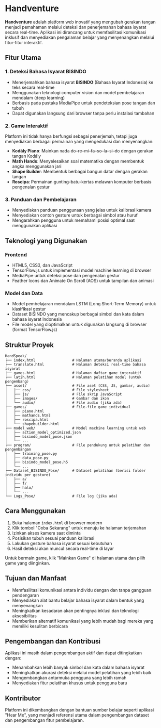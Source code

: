 # Handventure

**Handventure** adalah platform web inovatif yang mengubah gerakan tangan menjadi pemahaman melalui deteksi dan penerjemahan bahasa isyarat secara real-time. Aplikasi ini dirancang untuk memfasilitasi komunikasi inklusif dan menyediakan pengalaman belajar yang menyenangkan melalui fitur-fitur interaktif.

## Fitur Utama

### 1. Deteksi Bahasa Isyarat BISINDO
- Menerjemahkan bahasa isyarat **BISINDO** (Bahasa Isyarat Indonesia) ke teks secara real-time
- Menggunakan teknologi computer vision dan model pembelajaran mendalam (deep learning)
- Berbasis pada pustaka MediaPipe untuk pendeteksian pose tangan dan tubuh
- Dapat digunakan langsung dari browser tanpa perlu instalasi tambahan

### 2. Game Interaktif
Platform ini tidak hanya berfungsi sebagai penerjemah, tetapi juga menyediakan berbagai permainan yang mengedukasi dan menyenangkan:
- **Kodály Piano**: Mainkan nada do–re–mi–fa–so–la–si–do dengan gerakan tangan Kodály
- **Math Hands**: Menyelesaikan soal matematika dengan membentuk angka menggunakan jari
- **Shape Builder**: Membentuk berbagai bangun datar dengan gerakan tangan
- **Roscipa**: Permainan gunting-batu-kertas melawan komputer berbasis pengenalan gestur

### 3. Panduan dan Pembelajaran
- Menyediakan panduan penggunaan yang jelas untuk kalibrasi kamera
- Menyediakan contoh gesture untuk berbagai simbol atau huruf
- Mengarahkan pengguna untuk memahami posisi optimal saat menggunakan aplikasi

## Teknologi yang Digunakan

### Frontend
- HTML5, CSS3, dan JavaScript
- TensorFlow.js untuk implementasi model machine learning di browser
- MediaPipe untuk deteksi pose dan pengenalan gestur
- Feather Icons dan Animate On Scroll (AOS) untuk tampilan dan animasi

### Model dan Data
- Model pembelajaran mendalam LSTM (Long Short-Term Memory) untuk klasifikasi gestur
- Dataset BISINDO yang mencakup berbagai simbol dan kata dalam bahasa isyarat Indonesia
- File model yang dioptimalkan untuk digunakan langsung di browser (format TensorFlow.js)

## Struktur Proyek

```
HandSpeak/
├── index.html                 # Halaman utama/beranda aplikasi
├── translate.html             # Halaman deteksi real-time bahasa isyarat
├── games.html                 # Halaman daftar game interaktif
├── latih.html                 # Halaman pelatihan model (untuk pengembang)
├── asset/                     # File aset (CSS, JS, gambar, audio)
│   ├── css/                   # File stylesheet
│   ├── js/                    # File skrip JavaScript
│   ├── images/                # Gambar dan ikon
│   └── audio/                 # File audio (jika ada)
├── games/                     # File-file game individual
│   ├── piano.html
│   ├── mathands.html
│   ├── roscipa.html
│   └── shapebuilder.html
├── model_web/                 # Model machine learning untuk web
│   ├── action_model_optimized.json
│   ├── bisindo_model_pose.json
│   └── ...
├── program/                   # File pendukung untuk pelatihan dan pengembangan
│   ├── training_pose.py
│   ├── data_pose.py
│   ├── bisindo_model_pose.h5
│   └── ...
├── Dataset_BISINDO_Pose/      # Dataset pelatihan (berisi folder individu per gesture)
│   ├── a/
│   ├── f/
│   ├── halo/
│   └── ...
└── Logs_Pose/                 # File log (jika ada)
```

## Cara Menggunakan

1. Buka halaman `index.html` di browser modern
2. Klik tombol "Coba Sekarang" untuk menuju ke halaman terjemahan
3. Izinkan akses kamera saat diminta
4. Posisikan tubuh sesuai panduan kalibrasi
5. Lakukan gesture bahasa isyarat sesuai kebutuhan
6. Hasil deteksi akan muncul secara real-time di layar

Untuk bermain game, klik "Mainkan Game" di halaman utama dan pilih game yang diinginkan.

## Tujuan dan Manfaat

- Memfasilitasi komunikasi antara individu dengan dan tanpa gangguan pendengaran
- Menyediakan alat bantu belajar bahasa isyarat dalam bentuk yang menyenangkan
- Meningkatkan kesadaran akan pentingnya inklusi dan teknologi aksesibilitas
- Memberikan alternatif komunikasi yang lebih mudah bagi mereka yang memiliki kesulitan berbicara

## Pengembangan dan Kontribusi

Aplikasi ini masih dalam pengembangan aktif dan dapat ditingkatkan dengan:
- Menambahkan lebih banyak simbol dan kata dalam bahasa isyarat
- Meningkatkan akurasi deteksi melalui model pelatihan yang lebih baik
- Mengembangkan antarmuka pengguna yang lebih ramah
- Menyediakan fitur pelatihan khusus untuk pengguna baru

## Kontributor

Platform ini dikembangkan dengan bantuan sumber belajar seperti aplikasi "Hear Me", yang menjadi referensi utama dalam pengembangan dataset dan pengembangan fitur pembelajaran.